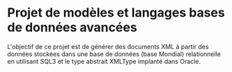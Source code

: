 # Projet de modèles et langages bases de données avancées
L'objectif de ce projet est de générer des documents XML à partir des données stockées dans une base de données (base Mondial) relationnelle en utilisant SQL3 et le type abstrait XMLType implanté dans Oracle.

